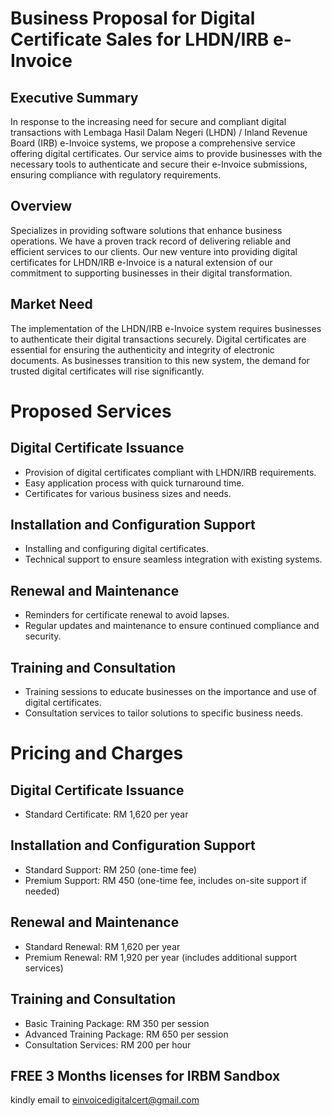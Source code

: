 # Business Proposal for Digital Certificate Sales for LHDN/IRB e-Invoice

## Executive Summary
In response to the increasing need for secure and compliant digital transactions with Lembaga Hasil Dalam Negeri (LHDN) / Inland Revenue Board (IRB) e-Invoice systems, we propose a comprehensive service offering digital certificates. Our service aims to provide businesses with the necessary tools to authenticate and secure their e-Invoice submissions, ensuring compliance with regulatory requirements.

## Overview
Specializes in providing software solutions that enhance business operations. We have a proven track record of delivering reliable and efficient services to our clients. Our new venture into providing digital certificates for LHDN/IRB e-Invoice is a natural extension of our commitment to supporting businesses in their digital transformation.

## Market Need
The implementation of the LHDN/IRB e-Invoice system requires businesses to authenticate their digital transactions securely. Digital certificates are essential for ensuring the authenticity and integrity of electronic documents. As businesses transition to this new system, the demand for trusted digital certificates will rise significantly.

# Proposed Services

## Digital Certificate Issuance

- Provision of digital certificates compliant with LHDN/IRB requirements.
- Easy application process with quick turnaround time.
- Certificates for various business sizes and needs.

## Installation and Configuration Support

- Installing and configuring digital certificates.
- Technical support to ensure seamless integration with existing systems.

## Renewal and Maintenance

- Reminders for certificate renewal to avoid lapses.
- Regular updates and maintenance to ensure continued compliance and security.

## Training and Consultation

- Training sessions to educate businesses on the importance and use of digital certificates.
- Consultation services to tailor solutions to specific business needs.

# Pricing and Charges

## Digital Certificate Issuance

- Standard Certificate: RM 1,620 per year

## Installation and Configuration Support

- Standard Support: RM 250 (one-time fee)
- Premium Support: RM 450 (one-time fee, includes on-site support if needed)

## Renewal and Maintenance

- Standard Renewal: RM 1,620 per year
- Premium Renewal: RM 1,920 per year (includes additional support services)

## Training and Consultation

- Basic Training Package: RM 350 per session
- Advanced Training Package: RM 650 per session
- Consultation Services: RM 200 per hour

## FREE 3 Months licenses for IRBM Sandbox
kindly email to einvoicedigitalcert@gmail.com

